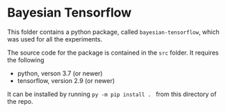 # Bayesian Tensorflow

This folder contains a python package, called `bayesian-tensorflow`, which was used for all the experiments.

The source code for the package is contained in the `src` folder. It requires the following
 - python, verson 3.7 (or newer)
 - tensorflow, version 2.9 (or newer)

It can be installed by running `py -m pip install . ` from this directory of the repo.
